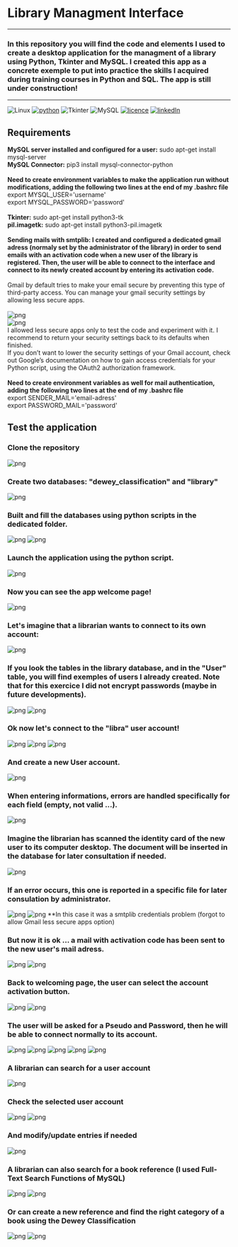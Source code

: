 # Library Managment Interface

---

### In this repository you will find the code and elements I used to create a desktop application for the managment of a library using Python, Tkinter and MySQL. I created this app as a concrete exemple to put into practice the skills I acquired during training courses in Python and SQL. The app is still under construction!

---

![Linux](https://img.shields.io/badge/Linux-Mint20.1-informational?style=plastic)
[![python](https://img.shields.io/badge/python-3.8.5-brightgreen?style=plastic)](https://www.python.org/downloads/release/python-385/)
![Tkinter](https://img.shields.io/badge/Tkinter-8.6-brightgreen?style=plastic)
![MySQL](https://img.shields.io/badge/MySQL-8.0.25-brightgreen?style=plastic)
[![licence](https://img.shields.io/badge/licence-MIT-yellow?style=plastic)](https://github.com/Domsdev/Data-science-blog/blob/main/MIT%20Licence.md)
[![linkedIn](https://img.shields.io/badge/-LinkedIn%20-blue?style=plastic)](https://www.linkedin.com/in/dominique-pothin-dev/)


## Requirements

**MySQL server installed and configured for a user:** sudo apt-get install mysql-server<br/>
**MySQL Connector:** pip3 install mysql-connector-python<br/>
 <br/>
**Need to create environment variables to make the application run without modifications, adding the following two lines at the end of my .bashrc file**<br/>
export MYSQL_USER='username'<br/>
export MYSQL_PASSWORD='password'<br/>
 <br/>
**Tkinter:** sudo apt-get install python3-tk<br/>
**pil.imagetk:** sudo apt-get install python3-pil.imagetk<br/>
 <br/>
**Sending mails with smtplib: I created and configured a dedicated gmail adress (normaly set by the administrator of the library) in order to send emails with an activation code when a new user of the library is registered. Then, the user will be able to connect to the interface and connect to its newly created account by entering its activation code.** <br/>
 <br/>
Gmail by default tries to make your email secure by preventing this type of third-party access. You can manage your gmail security settings by allowing less secure apps. <br/>
 <br/>
![png](img/less_secure_app.png)
 <br/>
![png](img/critical_security_alert.png) <br/>
I allowed less secure apps only to test the code and experiment with it. I recommend to return your security settings back to its defaults when finished. <br/>
If you don’t want to lower the security settings of your Gmail account, check out Google’s documentation on how to gain access credentials for your Python script, using the OAuth2 authorization framework. <br/>
 <br/>
**Need to create environment variables as well for mail authentication, adding the following two lines at the end of my .bashrc file**<br/>
export SENDER_MAIL='email-adress'<br/>
export PASSWORD_MAIL='password'<br/>


## Test the application

### Clone the repository
![png](img/step0.png)


### Create two databases: "dewey_classification" and "library"
![png](img/step1.png)


### Built and fill the databases using python scripts in the dedicated folder.
![png](img/step2.png)
![png](img/step3.png)


### Launch the application using the python script.
![png](img/step4.png)


### Now you can see the app welcome page!
![png](img/screen1.png)


### Let's imagine that a librarian wants to connect to its own account:
![png](img/screen2.png)


### If you look the tables in the library database, and in the "User" table, you will find exemples of users I already created. Note that for this exercice I did not encrypt passwords (maybe in future developments).
![png](img/step5.png)
![png](img/step6.png)


### Ok now let's connect to the "libra" user account!
![png](img/screen3.png)
![png](img/screen4.png)
![png](img/screen5.png)


### And create a new User account.
![png](img/screen10.png)


### When entering informations, errors are handled specifically for each field (empty, not valid ...).
![png](img/screen11.png)

### Imagine the librarian has scanned the identity card of the new user to its computer desktop. The document will be inserted in the database for later consultation if needed.
![png](img/screen12.png)

### If an error occurs, this one is reported in a specific file for later consulation by administrator.
![png](img/error_file.png)
![png](img/error_report.png)
**In this case it was a smtplib credentials problem (forgot to allow Gmail less secure apps option)

### But now it is ok ... a mail with activation code has been sent to the new user's mail adress.
![png](img/screen14.png)
![png](img/screen15.png)


### Back to welcoming page, the user can select the account activation button.
![png](img/screen1.png)
![png](img/screen16.png)


### The user will be asked for a Pseudo and Password, then he will be able to connect normally to its account.
![png](img/screen17.png)
![png](img/screen18.png)
![png](img/screen19.png)
![png](img/screen20.png)
![png](img/screen21.png)


### A librarian can search for a user account
![png](img/screen6.png)

### Check the selected user account
![png](img/screen7.png)
![png](img/screen8.png)

### And modify/update entries if needed
![png](img/screen9.png)


### A librarian can also search for a book reference (I used Full-Text Search Functions of MySQL)
![png](img/screen40.png)
![png](img/screen41.png)

### Or can create a new reference and find the right category of a book using the Dewey Classification
![png](img/screen50.png)
![png](img/screen51.png)









